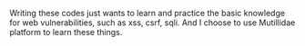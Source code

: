 Writing these codes just wants to learn and practice the basic knowledge for web vulnerabilities, 
such as xss, csrf, sqli. 
And I choose to use Mutillidae platform to learn these things.

